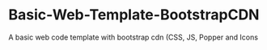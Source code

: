 # Basic-Web-Template-BootstrapCDN
 A basic web code template with bootstrap cdn (CSS, JS, Popper and Icons
